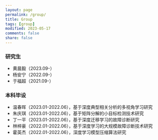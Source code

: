```yaml
---
layout: page
permalink: /group/
title: Group
tags: [group]
modified: 2023-05-17 
comments: false
share: false
---
```



### 研究生

* 黄晨毅（2023.09-） 
* 杨安宁（2022.09-） 
* 于福超（2021.09-）

### 本科毕设

* 温春晖（2023.01-2022.06），基于深度典型相关分析的多视角学习研究
* 朱庆琪（2023.01-2022.06），基于矩阵分解的小目标检测技术研究
* 丁一平（2023.01-2022.06），基于深度迁移学习的故障诊断研究
* 林梓豪（2022.01-2022.06），基于深度学习的大规模故障诊断技术研究
* 霍英杰（2022.01-2022.06），深度学习模型压缩算法研究
